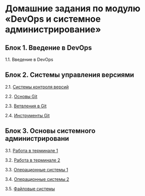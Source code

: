 # Домашние задания по модулю «DevOps и системное администрирование»

## Блок 1. Введение в DevOps

1.1. Введение в DevOps

## Блок 2. Системы управления версиями

2.1. [Системы контроля версий](02-git/exercise1)

2.2. [Основы Git](02-git/exercise2)

2.3. [Ветвления в Git](02-git/exercise3)

2.4. [Инструменты Git](02-git/exercise4)

## Блок 3. Основы системного администрировани

3.1. [Работа в терминале 1](03-sysadmin/01-terminal)

3.2. [Работа в терминале 2](03-sysadmin/02-terminal)

3.3. [Операционные системы 1](03-sysadmin/03-os)

3.4. [Операционные системы 2](03-sysadmin/04-os)

3.5. [Файловые системы](03-sysadmin/05-fs)